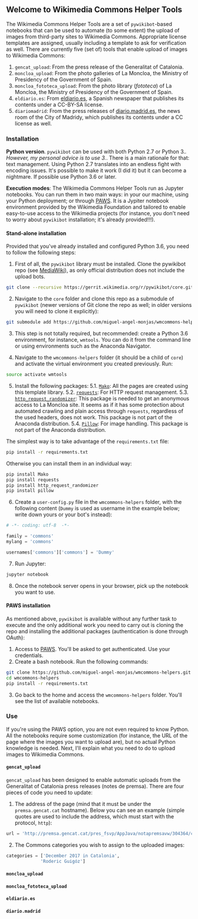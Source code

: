 ## Welcome to Wikimedia Commons Helper Tools

The Wikimedia Commons Helper Tools are a set of `pywikibot`-based notebooks that can be used to automate (to some extent) the upload of images from third-party sites to Wikimedia Commons. Appropriate license templates are assigned, usually including a template to ask for verification as well. There are currently five (set of) tools that enable upload of images to Wikimedia Commons:
1. `gencat_upload`: From the press release of the Generalitat of Catalonia.
2. `moncloa_upload`: From the photo galleries of La Moncloa, the Ministry of Presidency of the Government of Spain.
3. `moncloa_fototeca_upload`: From the photo library (*fototeca*) of La Moncloa, the Ministry of Presidency of the Government of Spain.
4. `eldiario.es`: From [eldiario.es](http://www.eldiario.es/), a Spanish newspaper that publishes its contents under a CC-BY-SA license.
5. `diariomadrid`: From the press releases of [diario.madrid.es](http://diario.madrid.es/), the news room of the City of Madridy, which publishes its contents under a CC license as well.

### Installation
**Python version**. `pywikibot` can be used with both Python 2.7 or Python 3.*. However, my personal advice is to use 3.*. There is a main rationale for that: text management. Using Python 2.7 translates into an endless fight with encoding issues. It's possible to make it work (I did it) but it can become a nightmare. If possible use Python 3.6 or later.

**Execution modes**: The Wikimedia Commons Helper Tools run as Jupyter notebooks. You can run them in two main ways: in your our machine, using your Python deployment; or through [PAWS](https://wikitech.wikimedia.org/wiki/PAWS). It is a Jypiter notebook environment provided by the Wikimedia Foundation and tailored to enable easy-to-use access to the Wikimedia projects (for instance, you don't need to worry about `pywikibot` installation; it's already provided!!!).

#### Stand-alone installation
Provided that you've already installed and configured Python 3.6, you need to follow the following steps:

1. First of all, the `pywikibot` library must be installed. Clone the pywikibot repo (see [MediaWiki](https://www.mediawiki.org/wiki/Manual:Pywikibot/Gerrit#For_users)), as only official distribution does not include the upload bots.
```bash
git clone --recursive https://gerrit.wikimedia.org/r/pywikibot/core.git
```

2. Navigate to the `core` folder and clone this repo as a submodule of `pywikibot` (newer versions of Git clone the repo as well; in older versions you will need to clone it explicitly):
```bash
git submodule add https://github.com/miguel-angel-monjas/wmcommons-helpers.git
```
3. This step is not totally required, but recommended: create a Python 3.6 environment, for instance, `wmtools`. You can do it from the command line or using environments such as the Anaconda Navigator.

4. Navigate to the `wmcommons-helpers` folder (it should be a child of `core`) and activate the virtual environment you created previously. Run:
```bash
source activate wmtools
```

5. Install the following packages:
5.1. [`Mako`](http://www.makotemplates.org/): All the pages are created using this template library.
5.2. [`requests`](http://docs.python-requests.org/en/master/): For HTTP request management.
5.3. [`http_request_randomizer`](https://pypi.python.org/pypi/http-request-randomizer): This package is needed to get an anonymous access to La Moncloa site. It seems as if it has some protection about automated crawling and plain access through `requests`, regardless of the used headers, does not work. This package is not part of the Anaconda distribution.
5.4. [`Pillow`](https://pillow.readthedocs.io/en/latest/): For image handling. This package is not part of the Anaconda distribution.

The simplest way is to take advantage of the `requirements.txt` file:
```bash
pip install -r requirements.txt
```

Otherwise you can install them in an individual way:
```bash
pip install Mako
pip install requests
pip install http_request_randomizer
pip install pillow
```

6. Create a `user-config.py` file in the `wmcommons-helpers` folder, with the following content (`Dummy` is used as username in the example below; write down yours or your bot's instead):
```python
# -*- coding: utf-8  -*-

family = 'commons'
mylang = 'commons'

usernames['commons']['commons'] = 'Dummy'
```

7. Run Jupyter:
```bash
jupyter notebook
```

8. Once the notebook server opens in your browser, pick up the notebook you want to use.

#### PAWS installation
As mentioned above, `pywikibot` is available without any further task to execute and the only additional work you need to carry out is cloning the repo and installing the additional packages (authentication is done through OAuth):
1. Access to [PAWS](https://paws.wmflabs.org/). You'll be asked to get authenticated. Use your credentials.
2. Create a bash notebook. Run the following commands:
```bash
git clone https://github.com/miguel-angel-monjas/wmcommons-helpers.git
cd wmcommons-helpers
pip install -r requirements.txt
```
3. Go back to the home and access the `wmcommons-helpers` folder. You'll see the list of available notebooks.

### Use
If you're using the PAWS option, you are not even required to know Python. All the notebooks require some customization (for instance, the URL of the page where the images you want to upload are), but no actual Python knowledge is needed. Next, I'll explain what you need to do to upload images to Wikimedia Commons.

#### `gencat_upload`
`gencat_upload` has been designed to enable automatic uploads from the Generalitat of Catalonia press releases (notes de premsa). There are four pieces of code you need to update:

1. The address of the page (mind that it must be under the `premsa.gencat.cat` hostname). Below you can see an example (simple quotes are used to include the address, which must start with the protocol, `http`):
```python
url = 'http://premsa.gencat.cat/pres_fsvp/AppJava/notapremsavw/304364/ca/bioinformatic-roderic-guigo-guanya-premi-nacional-recerca-2017.do'
```
2. The Commons categories you wish to assign to the uploaded images:
```python
categories = ['December 2017 in Catalonia',
             'Roderic Guigóz']
```

#### `moncloa_upload`

#### `moncloa_fototeca_upload`

#### `eldiario.es`

#### `diario.madrid`
